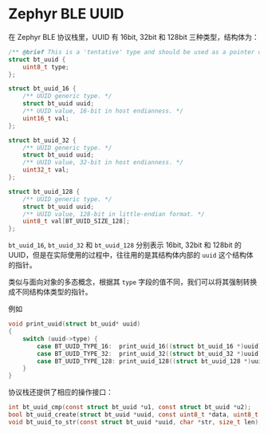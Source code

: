 # Zephyr BLE UUID

在 Zephyr BLE 协议栈里，UUID 有 16bit, 32bit 和 128bit 三种类型，结构体为：

```C
/** @brief This is a 'tentative' type and should be used as a pointer only */
struct bt_uuid {
	uint8_t type;
};

struct bt_uuid_16 {
	/** UUID generic type. */
	struct bt_uuid uuid;
	/** UUID value, 16-bit in host endianness. */
	uint16_t val;
};

struct bt_uuid_32 {
	/** UUID generic type. */
	struct bt_uuid uuid;
	/** UUID value, 32-bit in host endianness. */
	uint32_t val;
};

struct bt_uuid_128 {
	/** UUID generic type. */
	struct bt_uuid uuid;
	/** UUID value, 128-bit in little-endian format. */
	uint8_t val[BT_UUID_SIZE_128];
};
```

`bt_uuid_16`, `bt_uuid_32` 和 `bt_uuid_128` 分别表示 16bit, 32bit 和 128bit 的 UUID，但是在实际使用的过程中，往往用的是其结构体内部的 `uuid` 这个结构体的指针。

类似与面向对象的多态概念，根据其 `type` 字段的值不同，我们可以将其强制转换成不同结构体类型的指针。

例如

```C
void print_uuid(struct bt_uuid* uuid)
{
    switch (uuid->type) {
        case BT_UUID_TYPE_16:  print_uuid_16((struct bt_uuid_16 *)uuid);	break;
        case BT_UUID_TYPE_32:  print_uuid_32((struct bt_uuid_32 *)uuid);	break;
        case BT_UUID_TYPE_128: print_uuid_128((struct bt_uuid_128 *)uuid);	break;
    }
}
```

协议栈还提供了相应的操作接口：

```C
int bt_uuid_cmp(const struct bt_uuid *u1, const struct bt_uuid *u2);
bool bt_uuid_create(struct bt_uuid *uuid, const uint8_t *data, uint8_t data_len);
void bt_uuid_to_str(const struct bt_uuid *uuid, char *str, size_t len);
```

